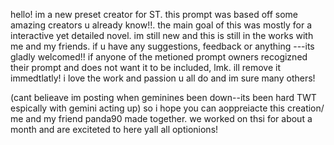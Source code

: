 
hello! im a new preset creator for ST. this prompt was based off some amazing creators u already know!!.
the main goal of this was mostly for a interactive yet detailed novel. im still new and this is still in the works with me and my friends. if u have any suggestions, feedback or anything ---its gladly welcomed!!
if anyone of the metioned prompt owners recogizned their prompt and does not want it to be included, lmk. ill remove it immedtlatly!  i love the work and passion u all do and im sure many others!

(cant belieave im posting when geminines been down--its been hard TWT espically with gemini acting up) so i hope you can aoppreiacte this creation/ me and my friend panda90 made together. we worked on thsi for about a month and are exciteted to here yall all optionions!

